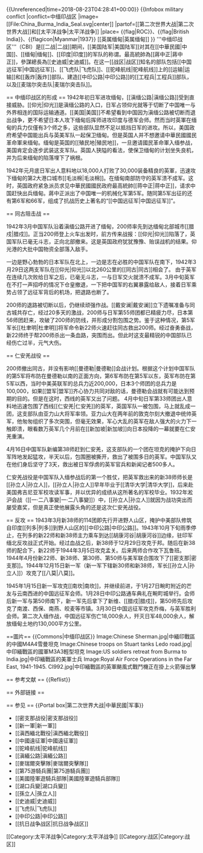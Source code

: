 {{Unreferenced|time=2018-08-23T04:28:41+00:00}}
{{Infobox military conflict
|conflict=中缅印战区
|image=[[File:China_Burma_India_Seal.svg|center]]
|partof=[[第二次世界大战|第二次世界大战]]和[[太平洋战争|太平洋战争]]
|place= {{flag|ROC}}、{{flag|British India}}、{{flagicon|Myanmar|1937}} [[英属缅甸|英属缅甸]]
}}
'''中缅印战区'''（CBI）是[[二战|二战]]期间，[[美国陆军|美国陆军]]对其在[[中華民國|中国]]、[[缅甸|缅甸]]、[[印度|印度]]的军队的称谓。最高統帥為[[蔣中正|蔣中正]]，參謀總長為[[史迪威|史迪威]]。在这一[[战区|战区]]知名的部队包括[[中国远征军|中国远征军]]、[[飞虎队|飞虎队]]、[[驼峰航线|驼峰航线]]上的[[运输|运输]]和[[轰炸|轰炸]]部队、建造[[中印公路|中印公路]]的[[工程兵|工程兵]]部队，以及[[麦瑞尔突击队|麦瑞尔突击队]]。

== 中缅印战区的形成 ==
1942年初日军进攻缅甸，[[滇缅公路|滇缅公路]]受到直接威胁。[[仰光|仰光]]是滇缅公路的入口，日军占领仰光就等于切断了中国唯一与外界相连的国际运输通道。[[美国|美国]]不希望看到中国因为滇缅公路被切断而退出战争，更不希望日本人攻下缅甸后挥师进攻印度与德军会师。然而当时英軍在缅甸的兵力仅僅有3个师之多，这些部队显然不足以抵挡日军的进攻。所以，美国政府希望中国能出兵与英美军队一起保卫缅甸。但是英国人并不想邀请中華民國國民革命軍来缅甸。缅甸是英国的[[殖民地|殖民地]]，一旦邀请國民革命軍入缅参战，美国肯定会逐步武装这支军队。英国人狭隘的看法，使保卫缅甸的计划坐失良机，并为后来缅甸的陷落埋下了祸根。

1942年元月底日军出人意料地以18,000人打败了30,000装备精良的英軍，迅速攻下缅甸的第2大港口城市[[毛淡棉|毛淡棉]]。在缅甸南部防守的英军溃不成军。这时，英国政府紧急派员求见中華民國國民政府最高統帥[[蒋中正|蒋中正]]，请求中国赶快出兵缅甸。蔣中正派出了中国唯一的机械化军第5军。随同第5军出征的还有第6军和66军，组成了抗战历史上著名的“[[中国远征军|中国远征军]]”。

== 同古阻击战 ==

1942年3月中国军队沿着滇缅公路开进了缅甸，200师率先到达缅甸北部城市[[腊戍|腊戍]]。正当200师登上火车出发时，前方传来战报：[[仰光|仰光]]陷落了，英国军队已毫无斗志，正向北部撤来。这是英国政府犹犹豫豫、贻误战机的结果。仰光港的大批中国物资全部落入敌手。

一边是野心勃勃的日本军队在北上，一边是志在必胜的中国军队在南下，1942年3月29日这两支军队在[[仰光|仰光]]以北260公里的[[同古|同古]]相会了。 由于英军在连续几次败给日军之后，已毫无斗志，一与日军交火就溃不成军。3月中旬英军在不打一声招呼的情况下仓皇撤退，一下把中国军的右翼暴露给敌人，接着日军乘势占领了远征军背后的机场，把退路也断了。

200师的退路被切断以后，仍继续顽强作战。[[戴安澜|戴安澜]]立下遗嘱准备与同古城共存亡，经过20多天的激战，200师与日军第55师团都已精疲力尽，日本第56师团赶来，攻破了200师的防线，并形成分割包围之势。鉴于这种情况，第5军军长[[杜聿明|杜聿明]]将军命令新22师火速赶往同古救出200师。经过奋勇奋战，新22师终于帮200师杀出一条血路，突围而出。但此时这支最精锐的中国部队已经伤亡过半，元气大伤。

== 仁安羌战役 ==

200师撤出同古，并没有影响[[曼德勒|曼德勒]]会战计划。根据这个计划中国军队的第5军将布防在曼德勒以南的正面方向，第6军布防在第5军以东，英军布防在第5军以西，当时中美英联军的总兵力近200,000，日本3个师团的总兵力是100,000，如果[[盟军|盟军]]齐心协力共同对敌的话，曼德勒会战就有可能达到预期的目的。但是在这时，西线的英军又出了问题。
4月中旬日军第33师团出人意料地迅速包围了西线[[仁安羌|仁安羌]]的英军，英国军队一被包围，马上就乱成一团，这支部队由亚力山大将军率领。亚力山大在两年前的敦克尔刻大撤退中统帅英军，他匆匆组织了多次突围，但毫无效果，军心大乱的英军在敌人强大的火力下一触即溃，眼看数万英军几个月前在[[新加坡|新加坡]]向日本投降的一幕就要在仁安羌重演。

4月16日中国军队新编第38师赶到仁安羌，这支部队的一个团在坦克的掩护下向日军阵地发起猛攻，半天以后，包围圈被撕开，救出了被围多日的英军。中国军队又在他们身后坚守了3天，救出被日军俘虏的英军官兵和新闻记者500多人。

仁安羌战役是中国军队入缅参战后的第一个胜仗，把英军救出来的新38师师长是[[孙立人|孙立人]]，[[孙立人|孙立人]]早年毕业于[[清华大学|清华大学]]，后来赴美国弗吉尼亚军校攻读军事，并以优异的成绩从这所著名的军校毕业。1932年淞沪会战（[[一·二八事變|一·二八事變]]）中，[[孙立人|孙立人]]就因为战功突出而屡受嘉奖，但是真正使他展露头角的还是这次仁安羌战役。

== 反攻 ==
1943年3月新38师的114团即先行开进野人山区，掩护中美部队修筑自印度[[列多|列多]]到野人山区的[[中印公路|中印公路]]。1943年10月下旬雨季停止，在列多的新22师和新38师主力乘车到达[[胡康河谷|胡康河谷]]边缘，驻印军缅北反攻战正式开始。经过血战之后，新38师于12月29日攻克于邦。随后在新38师的配合下，新22师于1944年3月5日攻克孟关。后来两师合作攻下瓦鲁班。1944年4月份新22师、新38师、第30师、第50师与美军联合围攻下了[[密支那|密支那]]。1944年12月15日新一军（新一军下辖新30师和新38师，军长[[孙立人|孙立人]]）攻克了[[八莫|八莫]]。

1945年1月15日新一军攻克[[南坎|南坎]]，并继续前进，于1月27日畹町附近的芒友与云南西进的中国远征军会师。1月28日中印公路通车典礼在畹町城举行。会师后新一军与第50师南下，新一军先后拿下了新维、[[腊戍|腊戍]]，第50师先后攻克了南渡、西保、南燕、皎麦等市镇。3月30日中国远征军攻克乔梅，与英军胜利会师。第二次入缅作战，中国远征军伤亡18,000余人，歼灭日军48,000余人，解放缅甸土地约130,000平方公里。

==圖片==
{{Commons|中缅印战区}}
<gallery>
Image:Chinese Sherman.jpg|中緬印戰區的中國M4A4雪曼坦克
Image:Chinese troops on Stuart tanks Ledo road.jpg|中印緬戰區的國軍M3A3輕型坦克
Image:US soldiers retreat from Burma to India.jpg|中印緬戰區的美軍士兵
Image:Royal Air Force Operations in the Far East, 1941-1945. CI992.jpg|中印緬戰區的英軍颶風式戰鬥機正在掛上火箭彈出擊
</gallery>

== 参考文献 ==
{{Reflist}}

== 外部链接 ==

== 参见 ==
{{Portal box|第二次世界大战|中華民國|军事}}
* [[密支那战役|密支那战役]]
* [[新一軍|新一軍]]
* [[滇西緬北戰役|滇西緬北戰役]]
* [[中國遠征軍|中國遠征軍]]
* [[驼峰航线|驼峰航线]]
* [[滇緬公路|滇緬公路]]
* [[麥瑞爾突擊隊|麥瑞爾突擊隊]]
* [[第75游騎兵團|第75游騎兵團]]
* [[美國陸軍遊騎兵部隊|美國陸軍遊騎兵部隊]]
* [[湖口兵變|湖口兵變]]
* [[孫立人|孫立人]]
* [[史迪威|史迪威]]
* [[飞虎队|飞虎队]]
* [[中印公路|中印公路]]
* [[抗日战争战区|抗日战争战区]]

[[Category:太平洋战争|Category:太平洋战争]]
[[Category:战区|Category:战区]]